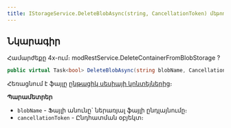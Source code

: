 ```yaml
---
title: IStorageService.DeleteBlobAsync(string, CancellationToken) մեթոդ  
---
```


## Նկարագիր

Համարժեքը 4x-ում։ modRestService.DeleteContainerFromBlobStorage ?

```c#
public virtual Task<bool> DeleteBlobAsync(string blobName, CancellationToken cancellationToken = default)
```

Հեռացնում է ֆայլը [ընթացիկ սեսիայի կոնտեյներից](Container.md)։

**Պարամետրեր**

* `blobName` - Ֆայլի անունը` ներառյալ ֆայլի ընդլայնումը։
* `cancellationToken` - Ընդհատման օբյեկտ։
